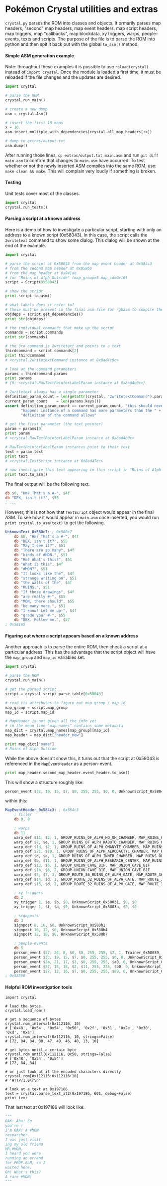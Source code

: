 Pokémon Crystal utilities and extras
==============================

`crystal.py` parses the ROM into classes and objects. It prmarily parses map headers, "second" map headers, map event headers, map script headers, map triggers, map "callbacks", map blockdata, xy triggers, warps, people-events, texts and scripts. The purpose of the file is to parse the ROM into python and then spit it back out with the global `to_asm()` method.

#### Simple ASM generation example

Note: throughout these examples it is possible to use `reload(crystal)` instead of `import crystal`. Once the module is loaded a first time, it must be reloaded if the file changes and the updates are desired.

```python
import crystal

# parse the ROM
crystal.run_main()

# create a new dump
asm = crystal.Asm()

# insert the first 10 maps
x = 10
asm.insert_multiple_with_dependencies(crystal.all_map_headers[:x])

# dump to extras/output.txt
asm.dump()
```

After running those lines, `cp extras/output.txt main.asm` and run `git diff main.asm` to confirm that changes to `main.asm` have occurred. To test whether or not the newly inserted ASM compiles into the same ROM, use: `make clean && make`. This will complain very loudly if something is broken.

#### Testing

Unit tests cover most of the classes.

```python
import crystal
crystal.run_tests()
```

#### Parsing a script at a known address

Here is a demo of how to investigate a particular script, starting with only an address to a known script (0x58043). In this case, the script calls the `2writetext` command to show some dialog. This dialog will be shown at the end of the example.

```python
import crystal

# parse the script at 0x58043 from the map event header at 0x584c3
# from the second map header at 0x958b8
# from the map header at 0x941ae
# for "Ruins of Alph Outside" (map_group=3 map_id=0x16)
script = Script(0x58043)

# show the script
print script.to_asm()

# what labels does it refer to?
# these must be present in the final asm file for rgbasm to compile the file
objdeps = script.get_dependencies()
print str(objdeps)

# the individual commands that make up the script
commands = script.commands
print str(commands)

# the 3rd command is 2writetext and points to a text
thirdcommand = script.commands[2]
print thirdcommand
# <crystal.2writetextCommand instance at 0x8ad4c0c>

# look at the command parameters
params = thirdcommand.params
print params
# {0: <crystal.RawTextPointerLabelParam instance at 0x8ad4b0c>}

# 2writetext always has a single parameter
definition_param_count = len(getattr(crystal, "2writetextCommand").param_types.keys())
current_param_count    = len(params.keys())
assert definition_param_count == current_param_count, "this should never " + \
       "happen: instance of a command has more parameters than the " + \
       "definition of the command allows"

# get the first parameter (the text pointer)
param = params[0]
print param
# <crystal.RawTextPointerLabelParam instance at 0x8ad4b0c>

# RawTextPointerLabelParam instances point to their text
text = param.text
print text
# <crystal.TextScript instance at 0x8ad47ec>

# now investigate this text appearing in this script in "Ruins of Alph Outside"
print text.to_asm()
```

The final output will be the following text.

```asm
db $0, "Hm? That's a #-", $4f
db "DEX, isn't it?", $55
; ...
```

However, this is not how that `TextScript` object would appear in the final ASM. To see how it would appear in `main.asm` once inserted, you would run `print crystal.to_asm(text)` to get the following.

```asm
UnknownText_0x580c7: ; 0x580c7
    db $0, "Hm? That's a #-", $4f
    db "DEX, isn't it?", $55
    db "May I see it?", $51
    db "There are so many", $4f
    db "kinds of #MON.", $51
    db "Hm? What's this?", $51
    db "What is this", $4f
    db "#MON?", $51
    db "It looks like the", $4f
    db "strange writing on", $51
    db "the walls of the", $4f
    db "RUINS.", $51
    db "If those drawings", $4f
    db "are really #-", $55
    db "MON, there should", $55
    db "be many more.", $51
    db "I know! Let me up-", $4f
    db "grade your #-", $55
    db "DEX. Follow me.", $57
; 0x581e5
```

#### Figuring out where a script appears based on a known address

Another approach is to parse the entire ROM, then check a script at a particular address. This has the advantage that the script object will have the `map_group` and `map_id` variables set.

```python
import crystal

# parse the ROM
crystal.run_main()

# get the parsed script
script = crystal.script_parse_table[0x58043]

# read its attributes to figure out map group / map id
map_group = script.map_group
map_id = script.map_id

# MapHeader is not given all the info yet
# in the mean time "map_names" contains some metadata
map_dict = crystal.map_names[map_group][map_id]
map_header = map_dict["header_new"]

print map_dict["name"]
# Ruins of Alph Outside
```

While the above doesn't show this, it turns out that the script at 0x58043 is referenced in the `MapEventHeader` as a person-event.

```python
print map_header.second_map_header.event_header.to_asm()
```

This will show a structure roughly like:

```asm
person_event $3c, 19, 15, $7, $0, 255, 255, $0, 0, UnknownScript_0x58043, $0703
```

within this:

```asm
MapEventHeader_0x584c3: ; 0x584c3
    ; filler
    db 0, 0

    ; warps
    db 11
    warp_def $11, $2, 1, GROUP_RUINS_OF_ALPH_HO_OH_CHAMBER, MAP_RUINS_OF_ALPH_HO_OH_CHAMBER
    warp_def $7, $e, 1, GROUP_RUINS_OF_ALPH_KABUTO_CHAMBER, MAP_RUINS_OF_ALPH_KABUTO_CHAMBER
    warp_def $1d, $2, 1, GROUP_RUINS_OF_ALPH_OMANYTE_CHAMBER, MAP_RUINS_OF_ALPH_OMANYTE_CHAMBER
    warp_def $21, $10, 1, GROUP_RUINS_OF_ALPH_AERODACTYL_CHAMBER, MAP_RUINS_OF_ALPH_AERODACTYL_CHAMBER
    warp_def $d, $a, 1, GROUP_RUINS_OF_ALPH_INNER_CHAMBER, MAP_RUINS_OF_ALPH_INNER_CHAMBER
    warp_def $b, $11, 1, GROUP_RUINS_OF_ALPH_RESEARCH_CENTER, MAP_RUINS_OF_ALPH_RESEARCH_CENTER
    warp_def $13, $6, 1, GROUP_UNION_CAVE_B1F, MAP_UNION_CAVE_B1F
    warp_def $1b, $6, 2, GROUP_UNION_CAVE_B1F, MAP_UNION_CAVE_B1F
    warp_def $5, $7, 3, GROUP_ROUTE_36_RUINS_OF_ALPH_GATE, MAP_ROUTE_36_RUINS_OF_ALPH_GATE
    warp_def $14, $d, 1, GROUP_ROUTE_32_RUINS_OF_ALPH_GATE, MAP_ROUTE_32_RUINS_OF_ALPH_GATE
    warp_def $15, $d, 2, GROUP_ROUTE_32_RUINS_OF_ALPH_GATE, MAP_ROUTE_32_RUINS_OF_ALPH_GATE

    ; xy triggers
    db 2
    xy_trigger 1, $e, $b, $0, UnknownScript_0x58031, $0, $0
    xy_trigger 1, $f, $a, $0, UnknownScript_0x5803a, $0, $0

    ; signposts
    db 3
    signpost 8, 16, $0, UnknownScript_0x580b1
    signpost 16, 12, $0, UnknownScript_0x580b4
    signpost 12, 18, $0, UnknownScript_0x580b7

    ; people-events
    db 5
    person_event $27, 24, 8, $6, $0, 255, 255, $2, 1, Trainer_0x58089, $ffff
    person_event $3c, 19, 15, $7, $0, 255, 255, $0, 0, UnknownScript_0x58043, $0703
    person_event $3a, 21, 17, $3, $0, 255, 255, $a0, 0, UnknownScript_0x58061, $078e
    person_event $27, 15, 18, $2, $11, 255, 255, $b0, 0, UnknownScript_0x58076, $078f
    person_event $27, 12, 16, $7, $0, 255, 255, $80, 0, UnknownScript_0x5807e, $078f
; 0x58560
```

#### Helpful ROM investigation tools

```crystal
import crystal

# load the bytes
crystal.load_rom()

# get a sequence of bytes
crystal.rom_interval(0x112116, 10)
# ['0x48', '0x54', '0x54', '0x50', '0x2f', '0x31', '0x2e', '0x30', '0xd', '0xa']
crystal.rom_interval(0x112116, 10, strings=False)
# [72, 84, 84, 80, 47, 49, 46, 48, 13, 10]

# get bytes until a certain byte
crystal.rom_until(0x112116, 0x50, strings=False)
# ['0x48', '0x54', '0x54']
# [72, 84, 84]

# or just look at it the encoded characters directly
crystal.rom[0x112116:0x112116+10]
# 'HTTP/1.0\r\n'

# look at a text at 0x197186
text = crystal.parse_text_at2(0x197186, 601, debug=False)
print text
```

That last text at 0x197186 will look like:

```python
"""
OAK: Aha! So
you're !
I'm OAK! A #MON
researcher.
I was just visit-
ing my old friend
MR.#MON.
I heard you were
running an errand
for PROF.ELM, so I
waited here.
Oh! What's this?
A rare #MON!
"""
```

